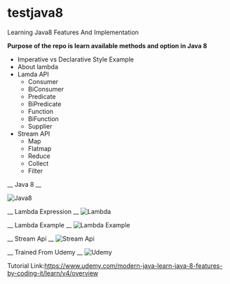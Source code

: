 # testjava8
Learning Java8 Features And Implementation

__Purpose of the repo is learn available methods and option in Java 8__

* Imperative vs Declarative Style Example
* About lambda
* Lamda API
    - Consumer
    - BiConsumer
    - Predicate
    - BiPredicate
    - Function
    - BiFunction
    - Supplier
* Stream API
    - Map
    - Flatmap
    - Reduce
    - Collect
    - Filter
    
__ Java 8 __

![Java8](https://cms-assets.tutsplus.com/uploads/users/369/posts/29661/preview_image/java-8-for-android-setting-up-lambda-expressions.png)

__ Lambda Expression __
![Lambda](https://topjavatutorial.com/wp-content/uploads/2015/10/lambda-expression.png?8bc116&8bc116)

__ Lambda Example __
![Lambda Example](https://cdn-images-1.medium.com/max/1600/1*UxWvpW98lDKAYy3rzKZJQA.png)

__ Stream Api __
![Stream Api](https://www.logicbig.com/tutorials/core-java-tutorial/java-util-stream/images/java-streams.png) 

__ Trained From Udemy __
![Udemy](https://www.udemy.com/staticx/udemy/images/v6/logo-coral.svg)

Tutorial Link:https://www.udemy.com/modern-java-learn-java-8-features-by-coding-it/learn/v4/overview 
